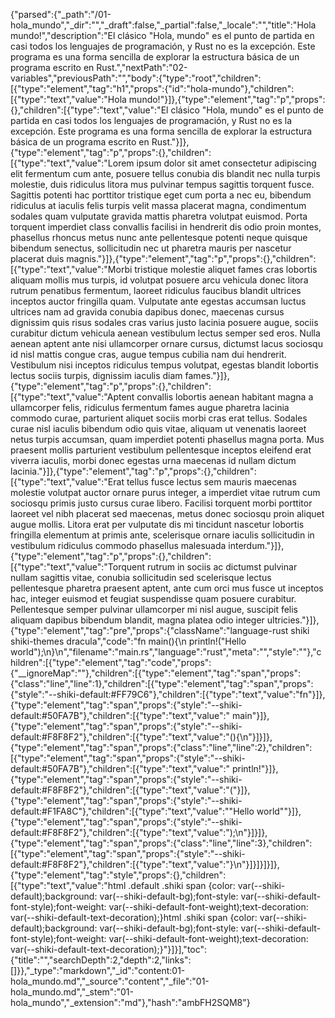 {"parsed":{"_path":"/01-hola_mundo","_dir":"","_draft":false,"_partial":false,"_locale":"","title":"Hola mundo!","description":"El clásico \"Hola, mundo\" es el punto de partida en casi todos los lenguajes de programación, y Rust no es la excepción. Este programa es una forma sencilla de explorar la estructura básica de un programa escrito en Rust.","nextPath":"02-variables","previousPath":"","body":{"type":"root","children":[{"type":"element","tag":"h1","props":{"id":"hola-mundo"},"children":[{"type":"text","value":"Hola mundo!"}]},{"type":"element","tag":"p","props":{},"children":[{"type":"text","value":"El clásico \"Hola, mundo\" es el punto de partida en casi todos los lenguajes de programación, y Rust no es la excepción. Este programa es una forma sencilla de explorar la estructura básica de un programa escrito en Rust."}]},{"type":"element","tag":"p","props":{},"children":[{"type":"text","value":"Lorem ipsum dolor sit amet consectetur adipiscing elit fermentum cum ante, posuere tellus conubia dis blandit nec nulla turpis molestie, duis ridiculus litora mus pulvinar tempus sagittis torquent fusce. Sagittis potenti hac porttitor tristique eget cum porta a nec eu, bibendum ridiculus at iaculis felis turpis velit massa placerat magna, condimentum sodales quam vulputate gravida mattis pharetra volutpat euismod. Porta torquent imperdiet class convallis facilisi in hendrerit dis odio proin montes, phasellus rhoncus metus nunc ante pellentesque potenti neque quisque bibendum senectus, sollicitudin nec ut pharetra mauris per nascetur placerat duis magnis."}]},{"type":"element","tag":"p","props":{},"children":[{"type":"text","value":"Morbi tristique molestie aliquet fames cras lobortis aliquam mollis mus turpis, id volutpat posuere arcu vehicula donec litora rutrum penatibus fermentum, laoreet ridiculus faucibus blandit ultrices inceptos auctor fringilla quam. Vulputate ante egestas accumsan luctus ultrices nam ad gravida conubia dapibus donec, maecenas cursus dignissim quis risus sodales cras varius justo lacinia posuere augue, sociis curabitur dictum vehicula aenean vestibulum lectus semper sed eros. Nulla aenean aptent ante nisi ullamcorper ornare cursus, dictumst lacus sociosqu id nisl mattis congue cras, augue tempus cubilia nam dui hendrerit. Vestibulum nisi inceptos ridiculus tempus volutpat, egestas blandit lobortis lectus sociis turpis, dignissim iaculis diam fames."}]},{"type":"element","tag":"p","props":{},"children":[{"type":"text","value":"Aptent convallis lobortis aenean habitant magna a ullamcorper felis, ridiculus fermentum fames augue pharetra lacinia commodo curae, parturient aliquet sociis morbi cras erat tellus. Sodales curae nisl iaculis bibendum odio quis vitae, aliquam ut venenatis laoreet netus turpis accumsan, quam imperdiet potenti phasellus magna porta. Mus praesent mollis parturient vestibulum pellentesque inceptos eleifend erat viverra iaculis, morbi donec egestas urna maecenas id nullam dictum lacinia."}]},{"type":"element","tag":"p","props":{},"children":[{"type":"text","value":"Erat tellus fusce lectus sem mauris maecenas molestie volutpat auctor ornare purus integer, a imperdiet vitae rutrum cum sociosqu primis justo cursus curae libero. Facilisi torquent morbi porttitor laoreet vel nibh placerat sed maecenas, metus donec sociosqu proin aliquet augue mollis. Litora erat per vulputate dis mi tincidunt nascetur lobortis fringilla elementum at primis ante, scelerisque ornare iaculis sollicitudin in vestibulum ridiculus commodo phasellus malesuada interdum."}]},{"type":"element","tag":"p","props":{},"children":[{"type":"text","value":"Torquent rutrum in sociis ac dictumst pulvinar nullam sagittis vitae, conubia sollicitudin sed scelerisque lectus pellentesque pharetra praesent aptent, ante cum orci mus fusce ut inceptos hac, integer euismod et feugiat suspendisse quam posuere curabitur. Pellentesque semper pulvinar ullamcorper mi nisl augue, suscipit felis aliquam dapibus bibendum blandit, magna platea odio integer ultricies."}]},{"type":"element","tag":"pre","props":{"className":"language-rust shiki shiki-themes dracula","code":"fn main(){\n    println!(\"Hello world\");\n}\n","filename":"main.rs","language":"rust","meta":"","style":""},"children":[{"type":"element","tag":"code","props":{"__ignoreMap":""},"children":[{"type":"element","tag":"span","props":{"class":"line","line":1},"children":[{"type":"element","tag":"span","props":{"style":"--shiki-default:#FF79C6"},"children":[{"type":"text","value":"fn"}]},{"type":"element","tag":"span","props":{"style":"--shiki-default:#50FA7B"},"children":[{"type":"text","value":" main"}]},{"type":"element","tag":"span","props":{"style":"--shiki-default:#F8F8F2"},"children":[{"type":"text","value":"(){\n"}]}]},{"type":"element","tag":"span","props":{"class":"line","line":2},"children":[{"type":"element","tag":"span","props":{"style":"--shiki-default:#50FA7B"},"children":[{"type":"text","value":"    println!"}]},{"type":"element","tag":"span","props":{"style":"--shiki-default:#F8F8F2"},"children":[{"type":"text","value":"("}]},{"type":"element","tag":"span","props":{"style":"--shiki-default:#F1FA8C"},"children":[{"type":"text","value":"\"Hello world\""}]},{"type":"element","tag":"span","props":{"style":"--shiki-default:#F8F8F2"},"children":[{"type":"text","value":");\n"}]}]},{"type":"element","tag":"span","props":{"class":"line","line":3},"children":[{"type":"element","tag":"span","props":{"style":"--shiki-default:#F8F8F2"},"children":[{"type":"text","value":"}\n"}]}]}]}]},{"type":"element","tag":"style","props":{},"children":[{"type":"text","value":"html .default .shiki span {color: var(--shiki-default);background: var(--shiki-default-bg);font-style: var(--shiki-default-font-style);font-weight: var(--shiki-default-font-weight);text-decoration: var(--shiki-default-text-decoration);}html .shiki span {color: var(--shiki-default);background: var(--shiki-default-bg);font-style: var(--shiki-default-font-style);font-weight: var(--shiki-default-font-weight);text-decoration: var(--shiki-default-text-decoration);}"}]}],"toc":{"title":"","searchDepth":2,"depth":2,"links":[]}},"_type":"markdown","_id":"content:01-hola_mundo.md","_source":"content","_file":"01-hola_mundo.md","_stem":"01-hola_mundo","_extension":"md"},"hash":"ambFH2SQM8"}